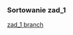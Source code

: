### Sortowanie zad_1
[zad_1 branch](https://gitlab-stud.elka.pw.edu.pl/mgryglic/aisdi-sort/-/tree/zad_1)